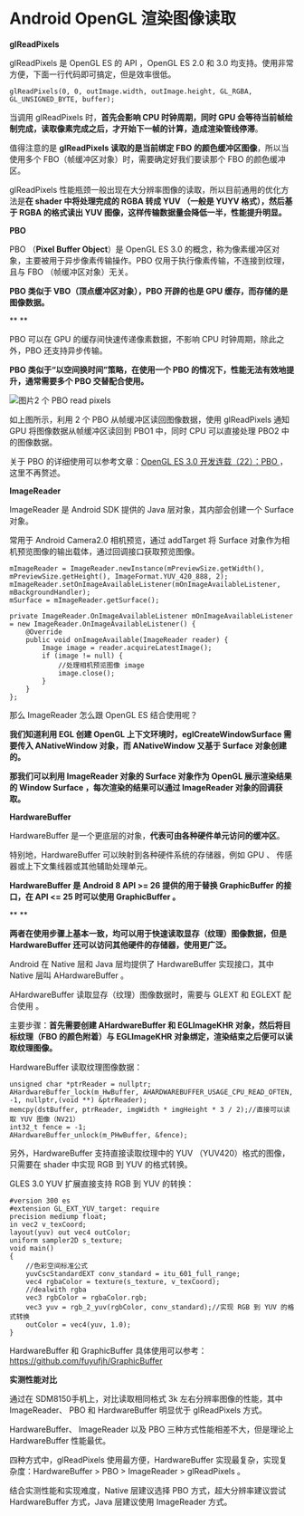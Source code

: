 # Android OpenGL 渲染图像读取

**glReadPixels**

glReadPixels 是 OpenGL ES 的 API ，OpenGL ES 2.0 和 3.0 均支持。使用非常方便，下面一行代码即可搞定，但是效率很低。



```
glReadPixels(0, 0, outImage.width, outImage.height, GL_RGBA, GL_UNSIGNED_BYTE, buffer);
```



当调用 glReadPixels 时，**首先会影响 CPU 时钟周期，同时 GPU 会等待当前帧绘制完成，读取像素完成之后，才开始下一帧的计算，造成渲染管线停滞**。



值得注意的是 **glReadPixels 读取的是当前绑定 FBO 的颜色缓冲区图像**，所以当使用多个 FBO（帧缓冲区对象）时，需要确定好我们要读那个 FBO 的颜色缓冲区。



glReadPixels 性能瓶颈一般出现在大分辨率图像的读取，所以目前通用的优化方法是**在 shader 中将处理完成的 RGBA 转成 YUV （一般是 YUYV 格式），然后基于 RGBA 的格式读出 YUV 图像，这样传输数据量会降低一半，性能提升明显。**



**PBO**

PBO （**Pixel Buffer Object**）是 OpenGL ES 3.0 的概念，称为像素缓冲区对象，主要被用于异步像素传输操作。PBO 仅用于执行像素传输，不连接到纹理，且与 FBO （帧缓冲区对象）无关。



**PBO 类似于 VBO（顶点缓冲区对象），PBO 开辟的也是 GPU 缓存，而存储的是图像数据。**

**
**

PBO 可以在 GPU 的缓存间快速传递像素数据，不影响 CPU 时钟周期，除此之外，PBO 还支持异步传输。



**PBO 类似于“以空间换时间”策略，在使用一个 PBO 的情况下，性能无法有效地提升，通常需要多个 PBO 交替配合使用。**



![图片](D:\my-note\opengl\assets\640.png)2 个 PBO read pixels

如上图所示，利用 2 个 PBO 从帧缓冲区读回图像数据，使用 glReadPixels 通知 GPU 将图像数据从帧缓冲区读回到 PBO1 中，同时 CPU 可以直接处理 PBO2 中的图像数据。



关于 PBO 的详细使用可以参考文章：[OpenGL ES 3.0 开发连载（22）：PBO ](http://mp.weixin.qq.com/s?__biz=MzIwNTIwMzAzNg==&mid=2654161764&idx=1&sn=cae0909d8ce82051d38fa0182704a25b&chksm=8cf39857bb84114183b72746c90f9bfa5408547ab464b323f793513848ee4aaac56e61e37c69&scene=21#wechat_redirect)， 这里不再赘述。



**ImageReader**

ImageReader 是 Android SDK 提供的 Java 层对象，其内部会创建一个 Surface 对象。



常用于 Android Camera2.0 相机预览，通过 addTarget 将 Surface 对象作为相机预览图像的输出载体，通过回调接口获取预览图像。



```
mImageReader = ImageReader.newInstance(mPreviewSize.getWidth(), mPreviewSize.getHeight(), ImageFormat.YUV_420_888, 2);
mImageReader.setOnImageAvailableListener(mOnImageAvailableListener, mBackgroundHandler);
mSurface = mImageReader.getSurface();

private ImageReader.OnImageAvailableListener mOnImageAvailableListener = new ImageReader.OnImageAvailableListener() {
    @Override
    public void onImageAvailable(ImageReader reader) {
        Image image = reader.acquireLatestImage();
        if (image != null) {
            //处理相机预览图像 image
            image.close();
        }
    }
};
```



那么 ImageReader 怎么跟 OpenGL ES 结合使用呢？



**我们知道利用 EGL 创建 OpenGL 上下文环境时，eglCreateWindowSurface 需要传入 ANativeWindow 对象，而 ANativeWindow 又基于 Surface 对象创建的。**



**那我们可以利用 ImageReader 对象的 Surface 对象作为 OpenGL 展示渲染结果的 Window Surface ，每次渲染的结果可以通过 ImageReader 对象的回调获取。**



**HardwareBuffer**

HardwareBuffer 是一个更底层的对象，**代表可由各种硬件单元访问的缓冲区**。



特别地，HardwareBuffer 可以映射到各种硬件系统的存储器，例如 GPU 、 传感器或上下文集线器或其他辅助处理单元。



**HardwareBuffer 是 Android 8 API >= 26 提供的用于替换 GraphicBuffer 的接口，在 API <= 25 时可以使用 GraphicBuffer 。**

**
**

**两者在使用步骤上基本一致，均可以用于快速读取显存（纹理）图像数据，但是 HardwareBuffer 还可以访问其他硬件的存储器，使用更广泛。**



Android 在 Native 层和 Java 层均提供了 HardwareBuffer 实现接口，其中 Native 层叫 AHardwareBuffer 。



AHardwareBuffer 读取显存（纹理）图像数据时，需要与 GLEXT 和 EGLEXT 配合使用 。



主要步骤：**首先需要创建 AHardwareBuffer 和 EGLImageKHR 对象，然后将目标纹理（FBO 的颜色附着）与 EGLImageKHR 对象绑定，渲染结束之后便可以读取纹理图像。**



HardwareBuffer 读取纹理图像数据：



```
unsigned char *ptrReader = nullptr;
AHardwareBuffer_lock(m_HwBuffer, AHARDWAREBUFFER_USAGE_CPU_READ_OFTEN, -1, nullptr,(void **) &ptrReader);
memcpy(dstBuffer, ptrReader, imgWidth * imgHeight * 3 / 2);//直接可以读取 YUV 图像（NV21）
int32_t fence = -1;
AHardwareBuffer_unlock(m_PHwBuffer, &fence);
```



另外，HardwareBuffer 支持直接读取纹理中的 YUV （YUV420）格式的图像，只需要在 shader 中实现 RGB 到 YUV 的格式转换。



GLES 3.0 YUV 扩展直接支持 RGB 到 YUV 的转换：



```
#version 300 es
#extension GL_EXT_YUV_target: require
precision mediump float;
in vec2 v_texCoord;
layout(yuv) out vec4 outColor;
uniform sampler2D s_texture;
void main()
{
    //色彩空间标准公式
    yuvCscStandardEXT conv_standard = itu_601_full_range;
    vec4 rgbaColor = texture(s_texture, v_texCoord);
    //dealwith rgba
    vec3 rgbColor = rgbaColor.rgb;
    vec3 yuv = rgb_2_yuv(rgbColor, conv_standard);//实现 RGB 到 YUV 的格式转换
    outColor = vec4(yuv, 1.0);
}
```



HardwareBuffer 和 GraphicBuffer 具体使用可以参考：https://github.com/fuyufjh/GraphicBuffer



**实测性能对比**

通过在 SDM8150手机上，对比读取相同格式 3k 左右分辨率图像的性能，其中 ImageReader、 PBO 和 HardwareBuffer 明显优于 glReadPixels 方式。



HardwareBuffer、 ImageReader 以及 PBO 三种方式性能相差不大，但是理论上 HardwareBuffer 性能最优。



四种方式中，glReadPixels 使用最方便，HardwareBuffer 实现最复杂，实现复杂度：HardwareBuffer > PBO > ImageReader > glReadPixels 。



结合实测性能和实现难度，Native 层建议选择 PBO 方式，超大分辨率建议尝试 HardwareBuffer 方式，Java 层建议使用 ImageReader 方式。

